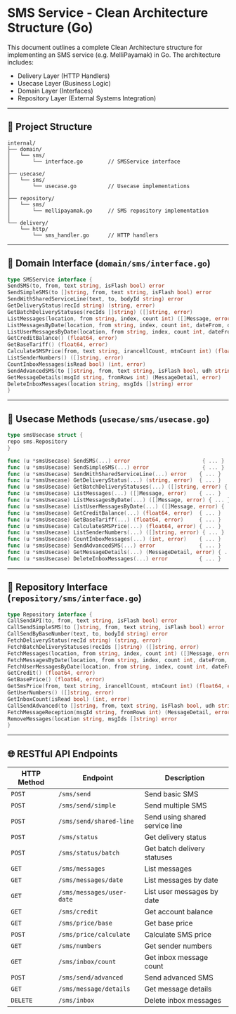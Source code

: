 # SMS Service - Clean Architecture Structure (Go)

This document outlines a complete Clean Architecture structure for implementing an SMS service (e.g. MelliPayamak) in
Go. The architecture includes:

- Delivery Layer (HTTP Handlers)
- Usecase Layer (Business Logic)
- Domain Layer (Interfaces)
- Repository Layer (External Systems Integration)

---

## 📁 Project Structure

```
internal/
├── domain/
│   └── sms/
│       └── interface.go        // SMSService interface
│
├── usecase/
│   └── sms/
│       └── usecase.go          // Usecase implementations
│
├── repository/
│   └── sms/
│       └── mellipayamak.go     // SMS repository implementation
│
└── delivery/
    └── http/
        └── sms_handler.go      // HTTP handlers
```

---

## 📜 Domain Interface (`domain/sms/interface.go`)

```go
type SMSService interface {
SendSMS(to, from, text string, isFlash bool) error
SendSimpleSMS(to []string, from, text string, isFlash bool) error
SendWithSharedServiceLine(text, to, bodyId string) error
GetDeliveryStatus(recId string) (string, error)
GetBatchDeliveryStatuses(recIds []string) ([]string, error)
ListMessages(location, from string, index, count int) ([]Message, error)
ListMessagesByDate(location, from string, index, count int, dateFrom, dateTo time.Time) ([]Message, error)
ListUserMessagesByDate(location, from string, index, count int, dateFrom, dateTo time.Time) ([]Message, error)
GetCreditBalance() (float64, error)
GetBaseTariff() (float64, error)
CalculateSMSPrice(from, text string, irancellCount, mtnCount int) (float64, error)
ListSenderNumbers() ([]string, error)
CountInboxMessages(isRead bool) (int, error)
SendAdvancedSMS(to []string, from, text string, isFlash bool, udh string, recIds, statuses []string) error
GetMessageDetails(msgId string, fromRows int) (MessageDetail, error)
DeleteInboxMessages(location string, msgIds []string) error
}
```

---

## 💼 Usecase Methods (`usecase/sms/usecase.go`)

```go
type smsUsecase struct {
repo sms.Repository
}

func (u *smsUsecase) SendSMS(...) error                       { ... }
func (u *smsUsecase) SendSimpleSMS(...) error                 { ... }
func (u *smsUsecase) SendWithSharedServiceLine(...) error    { ... }
func (u *smsUsecase) GetDeliveryStatus(...) (string, error)  { ... }
func (u *smsUsecase) GetBatchDeliveryStatuses(...) ([]string, error) { ... }
func (u *smsUsecase) ListMessages(...) ([]Message, error)    { ... }
func (u *smsUsecase) ListMessagesByDate(...) ([]Message, error) { ... }
func (u *smsUsecase) ListUserMessagesByDate(...) ([]Message, error) { ... }
func (u *smsUsecase) GetCreditBalance(...) (float64, error)  { ... }
func (u *smsUsecase) GetBaseTariff(...) (float64, error)     { ... }
func (u *smsUsecase) CalculateSMSPrice(...) (float64, error) { ... }
func (u *smsUsecase) ListSenderNumbers(...) ([]string, error) { ... }
func (u *smsUsecase) CountInboxMessages(...) (int, error)    { ... }
func (u *smsUsecase) SendAdvancedSMS(...) error              { ... }
func (u *smsUsecase) GetMessageDetails(...) (MessageDetail, error) { ... }
func (u *smsUsecase) DeleteInboxMessages(...) error          { ... }
```

---

## 🧱 Repository Interface (`repository/sms/interface.go`)

```go
type Repository interface {
CallSendAPI(to, from, text string, isFlash bool) error
CallSendSimpleSMS(to []string, from, text string, isFlash bool) error
CallSendByBaseNumber(text, to, bodyId string) error
FetchDeliveryStatus(recId string) (string, error)
FetchBatchDeliveryStatuses(recIds []string) ([]string, error)
FetchMessages(location, from string, index, count int) ([]Message, error)
FetchMessagesByDate(location, from string, index, count int, dateFrom, dateTo time.Time) ([]Message, error)
FetchUserMessagesByDate(location, from string, index, count int, dateFrom, dateTo time.Time) ([]Message, error)
GetCredit() (float64, error)
GetBasePrice() (float64, error)
GetSmsPrice(from, text string, irancellCount, mtnCount int) (float64, error)
GetUserNumbers() ([]string, error)
GetInboxCount(isRead bool) (int, error)
CallSendAdvanced(to []string, from, text string, isFlash bool, udh string, recIds, statuses []string) error
FetchMessageReception(msgId string, fromRows int) (MessageDetail, error)
RemoveMessages(location string, msgIds []string) error
}
```

---

## 🌐 RESTful API Endpoints

| HTTP Method | Endpoint                  | Description                    |
|-------------|---------------------------|--------------------------------|
| `POST`      | `/sms/send`               | Send basic SMS                 |
| `POST`      | `/sms/send/simple`        | Send multiple SMS              |
| `POST`      | `/sms/send/shared-line`   | Send using shared service line |
| `POST`      | `/sms/status`             | Get delivery status            |
| `POST`      | `/sms/status/batch`       | Get batch delivery statuses    |
| `GET`       | `/sms/messages`           | List messages                  |
| `GET`       | `/sms/messages/date`      | List messages by date          |
| `GET`       | `/sms/messages/user-date` | List user messages by date     |
| `GET`       | `/sms/credit`             | Get account balance            |
| `GET`       | `/sms/price/base`         | Get base price                 |
| `POST`      | `/sms/price/calculate`    | Calculate SMS price            |
| `GET`       | `/sms/numbers`            | Get sender numbers             |
| `GET`       | `/sms/inbox/count`        | Get inbox message count        |
| `POST`      | `/sms/send/advanced`      | Send advanced SMS              |
| `GET`       | `/sms/message/details`    | Get message details            |
| `DELETE`    | `/sms/inbox`              | Delete inbox messages          |